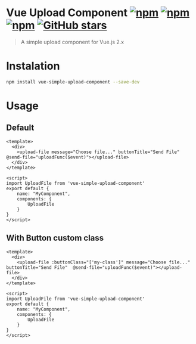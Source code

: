 # Vue Upload Component [![npm](https://img.shields.io/npm/dt/vue-simple-upload-component.svg)]() [![npm](https://img.shields.io/npm/v/vue-simple-upload-component.svg)]() [![npm](https://img.shields.io/npm/l/vue-simple-upload-component.svg)]() [![GitHub stars](https://img.shields.io/github/stars/cezardasilva/vue-simple-upload-component.svg?style=social&label=Star)]()


> A simple upload component for Vue.js 2.x

# Instalation
```bash
npm install vue-simple-upload-component --save-dev
```

# Usage

## Default

```Vue
<template>
  <div>
    <upload-file message="Choose file..." buttonTitle="Send File" @send-file="uploadFunc($event)"></upload-file>
  </div>
</template>

<script>
import UploadFile from 'vue-simple-upload-component'
export default {
	name: "MyComponent",
	components: {
		UploadFile
	}
}
</script>
```

## With Button custom class

```Vue
<template>
  <div>
    <upload-file :buttonClass="['my-class']" message="Choose file..." buttonTitle="Send File"  @send-file="uploadFunc($event)"></upload-file>
  </div>
</template>

<script>
import UploadFile from 'vue-simple-upload-component'
export default {
	name: "MyComponent",
	components: {
		UploadFile
	}
}
</script>
```
